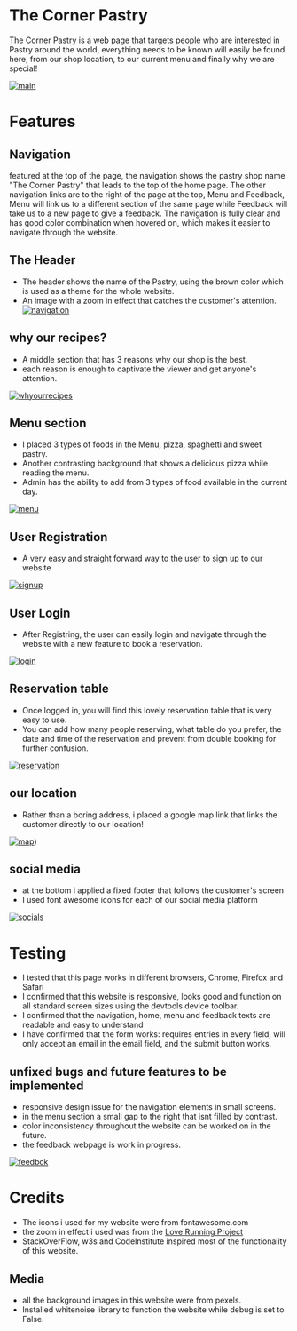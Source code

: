 # The Corner Pastry

The Corner Pastry is a web page that targets people who are interested in Pastry around the world, everything needs to be known will easily be found here, 
from our shop location, to our current menu and finally why we are special!

<a href="https://ibb.co/djFYSvJ"><img src="https://i.ibb.co/CmgGqys/main.png" alt="main" border="0"></a>



# Features

## Navigation

featured at the top of the page, the navigation shows the pastry shop name "The Corner Pastry" that leads to the top of the home page.
The other navigation links are to the right of the page at the top, Menu and Feedback, Menu will link us to a different section of the same page while Feedback will take us to a new page to give a feedback.
The navigation is fully clear and has good color combination when hovered on, which makes it easier to navigate through the website.


## The Header

- The header shows the name of the Pastry, using the brown color which is used as a theme for the whole website.
- An image with a zoom in effect that catches the customer's attention.
<a href="https://ibb.co/r6mpZ5m"><img src="https://i.ibb.co/850xjP0/navigation.png" alt="navigation" border="0"></a>

## why our recipes?

- A middle section that has 3 reasons why our shop is the best.
- each reason is enough to captivate the viewer and get anyone's attention.

<a href="https://ibb.co/fxh2SBG"><img src="https://i.ibb.co/G5K0JB3/whyourrecipes.png" alt="whyourrecipes" border="0"></a>

## Menu section

- I placed 3 types of foods in the Menu, pizza, spaghetti and sweet pastry.
- Another contrasting background that shows a delicious pizza while reading the menu.
- Admin has the ability to add from 3 types of food available in the current day.

<a href="https://ibb.co/6B881p9"><img src="https://i.ibb.co/L5rrJqj/menu.png" alt="menu" border="0"></a>

## User Registration

- A very easy and straight forward way to the user to sign up to our website

<a href="https://ibb.co/ThXs191"><img src="https://i.ibb.co/GPwq9z9/signup.png" alt="signup" border="0"></a>

## User Login

- After Registring, the user can easily login and navigate through the website with a new feature to book a reservation.

<a href="https://ibb.co/DrszLmh"><img src="https://i.ibb.co/hYhLCrb/login.png" alt="login" border="0"></a>

## Reservation table

- Once logged in, you will find this lovely reservation table that is very easy to use.
- You can add how many people reserving, what table do you prefer, the date and time of the reservation and prevent from double booking for further confusion.

<a href="https://ibb.co/XtpHHd7"><img src="https://i.ibb.co/zZbddLX/reservation.png" alt="reservation" border="0"></a>

## our location

- Rather than a boring address, i placed a google map link that links the customer directly to our location!

<a href="https://ibb.co/1JY2T28"><img src="https://i.ibb.co/YT4jhjp/map.png" alt="map" border="0"></a>)

## social media
- at the bottom i applied a fixed footer that follows the customer's screen
- I used font awesome icons for each of our social media platform 

<a href="https://ibb.co/Bn47zN5"><img src="https://i.ibb.co/PDTbmQv/socials.png" alt="socials" border="0"></a>

# Testing

- I tested that this page works in different browsers, Chrome, Firefox and Safari
- I confirmed that this website is responsive, looks good and function on all standard screen sizes using the devtools device toolbar.
- I confirmed that the navigation, home, menu and feedback texts are readable and easy to understand
- I have confirmed that the form works: requires entries in every field, will only accept an email in the email field, and the submit button works.




## unfixed bugs and future features to be implemented

- responsive design issue for the navigation elements in small screens.
- in the menu section a small gap to the right that isnt filled by contrast.
- color inconsistency throughout the website can be worked on in the future.
- the feedback webpage is work in progress.

<a href="https://ibb.co/hsL7YhY"><img src="https://i.ibb.co/H7BFh1h/feedbck.png" alt="feedbck" border="0"></a>

# Credits 

- The icons i used for my website were from fontawesome.com 
- the zoom in effect i used was from the [Love Running Project](https://alizaid96.github.io/Love-Running/)
- StackOverFlow, w3s and CodeInstitute inspired most of the functionality of this website.

## Media
- all the background images in this website were from pexels.
- Installed whitenoise library to function the website while debug is set to False.
